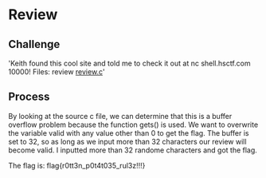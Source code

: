 # Review

## Challenge

'Keith found this cool site and told me to check it out at nc shell.hsctf.com 10000!
Files: review [review.c](review.c)'

## Process
By looking at the source c file, we can determine that this is a buffer overflow problem because the function gets() is used. We want to overwrite the variable valid with any value other than 0 to get the flag. The buffer is set to 32, so as long as we input more than 32 characters our review will become valid. I inputted more than 32 randome characters and got the flag.

The flag is: flag{r0tt3n_p0t4t035_rul3z!!!}
